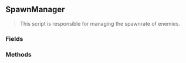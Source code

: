 ## SpawnManager
> This script is responsible for managing the spawnrate of enemies.
### Fields

### Methods

